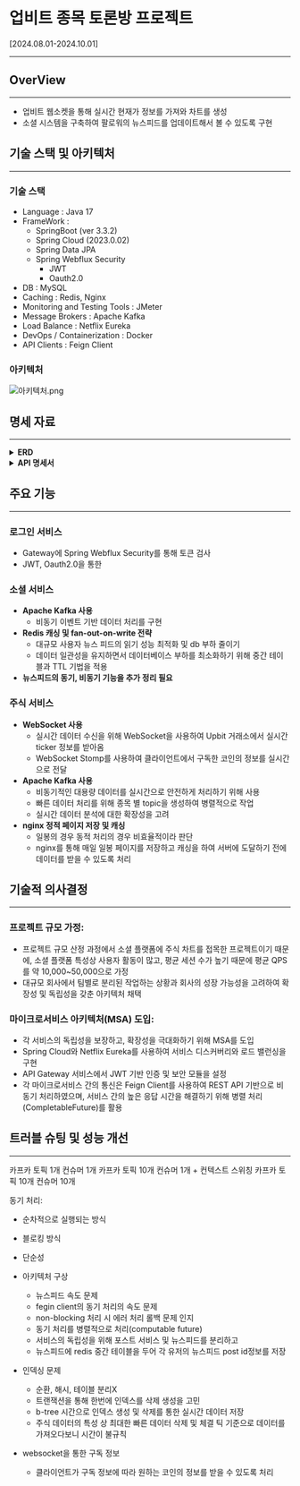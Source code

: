 # 업비트 종목 토론방 프로젝트

[2024.08.01-2024.10.01]

--- 

## OverView

---

- 업비트 웹소켓을 통해 실시간 현재가 정보를 가져와 차트를 생성
- 소셜 시스템을 구축하여 팔로워의 뉴스피드를 업데이트해서 볼 수 있도록 구현

## 기술 스택 및 아키텍처

---

### 기술 스택

- Language : Java 17
- FrameWork :
    - SpringBoot (ver 3.3.2)
    - Spring Cloud (2023.0.02)
    - Spring Data JPA
    - Spring Webflux Security
        - JWT
        - Oauth2.0
- DB : MySQL
- Caching : Redis, Nginx
- Monitoring and Testing Tools : JMeter
- Message Brokers : Apache Kafka
- Load Balance : Netflix Eureka
- DevOps / Containerization : Docker
- API Clients : Feign Client

### 아키텍처

![아키텍처.png](..%2F..%2FPictures%2F%EC%95%84%ED%82%A4%ED%85%8D%EC%B2%98.png)

## 명세 자료

---

<details><summary><strong>ERD</strong></summary>

![스크린샷_4-9-2024_224324_www.erdcloud.com.jpeg](..%2F%EC%8A%A4%ED%81%AC%EB%A6%B0%EC%83%B7_4-9-2024_224324_www.erdcloud.com.jpeg)
</details>

<details><summary><strong>API 명세서</strong></summary>

스웨거 링크 추가 예정
</details>

## 주요 기능

---

### 로그인 서비스

- Gateway에 Spring Webflux Security를 통해 토큰 검사
- JWT, Oauth2.0을 통한

### 소셜 서비스

- **Apache Kafka 사용**
    - 비동기 이벤트 기반 데이터 처리를 구현
- **Redis 캐싱 및 fan-out-on-write 전략**
    - 대규모 사용자 뉴스 피드의 읽기 성능 최적화 및 db 부하 줄이기
    - 데이터 일관성을 유지하면서 데이터베이스 부하를 최소화하기 위해 중간 테이블과 TTL 기법을 적용
- **뉴스피드의 동기, 비동기 기능을 추가 정리 필요**

### 주식 서비스

- **WebSocket 사용**
    - 실시간 데이터 수신을 위해 WebSocket을 사용하여 Upbit 거래소에서 실시간 ticker 정보를 받아옴
    - WebSocket Stomp를 사용하여 클라이언트에서 구독한 코인의 정보를 실시간으로 전달
- **Apache Kafka 사용**
    - 비동기적인 대용량 데이터를 실시간으로 안전하게 처리하기 위해 사용
    - 빠른 데이터 처리를 위해 종목 별 topic을 생성하여 병렬적으로 작업
    - 실시간 데이터 분석에 대한 확장성을 고려
- **nginx 정적 페이지 저장 및 캐싱**
    - 일봉의 경우 동적 처리의 경우 비효율적이라 판단
    - nginx를 통해 매일 일봉 페이지를 저장하고 캐싱을 하여 서버에 도달하기 전에 데이터를 받을 수 있도록 처리

## 기술적 의사결정

---

### 프로젝트 규모 가정:

- 프로젝트 규모 산정 과정에서 소셜 플랫폼에 주식 차트를 접목한 프로젝트이기 때문에, 소셜 플랫폼 특성상 사용자 활동이 많고, 평균 세션 수가 높기 때문에 평균 QPS를 약 10,000~50,000으로 가정
- 대규모 회사에서 팀별로 분리된 작업하는 상황과 회사의 성장 가능성을 고려하여 확장성 및 독립성을 갖춘 아키텍처 채택

### 마이크로서비스 아키텍처(MSA) 도입:

- 각 서비스의 독립성을 보장하고, 확장성을 극대화하기 위해 MSA를 도입
- Spring Cloud와 Netflix Eureka를 사용하여 서비스 디스커버리와 로드 밸런싱을 구현
- API Gateway 서비스에서 JWT 기반 인증 및 보안 모듈을 설정
- 각 마이크로서비스 간의 통신은 Feign Client를 사용하여 REST API 기반으로 비동기 처리하였으며, 서비스 간의 높은 응답 시간을 해결하기 위해 병렬 처리(CompletableFuture)를
  활용

## 트러블 슈팅 및 성능 개선

---

카프카 토픽 1개 컨슈머 1개
카프카 토픽 10개 컨슈머 1개 + 컨텍스트 스위칭
카프카 토픽 10개 컨슈머 10개

동기 처리:

- 순차적으로 실행되는 방식
- 블로킹 방식
- 단순성


- 아키텍처 구상
    - 뉴스피드 속도 문제
    - fegin client의 동기 처리의 속도 문제
    - non-blocking 처리 시 에러 처리 롤백 문제 인지
    - 동기 처리를 병렬적으로 처리(computable future)
    - 서비스의 독립성을 위해 포스트 서비스 및 뉴스피드를 분리하고
    - 뉴스피드에 redis 중간 테이블을 두어 각 유저의 뉴스피드 post id정보를 저장

- 인덱싱 문제
    - 순환, 해시, 테이블 분리X
    - 트랜잭션을 통해 한번에 인덱스를 삭제 생성을 고민
    - b-tree 시간으로 인덱스 생성 및 삭제를 통한 실시간 데이터 저장
    - 주식 데이터의 특성 상 최대한 빠른 데이터 삭제 및 체결 틱 기준으로 데이터를 가져오다보니 시간이 불규칙
- websocket을 통한 구독 정보
    - 클라이언트가 구독 정보에 따라 원하는 코인의 정보를 받을 수 있도록 처리
